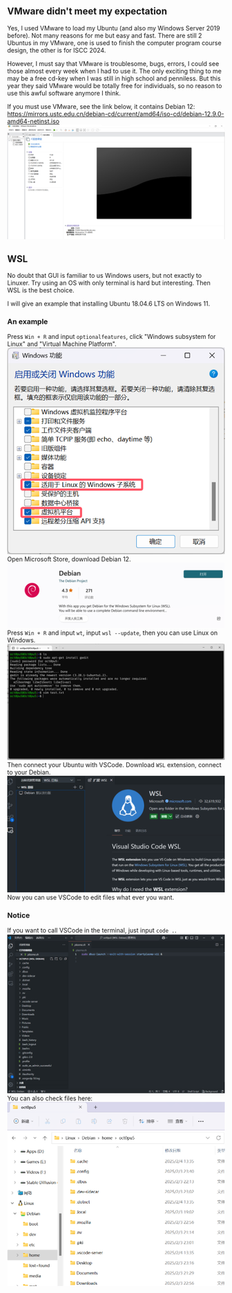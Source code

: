 ## VMware didn't meet my expectation
Yes, I used VMware to load my Ubuntu (and also my Windows Server 2019 before). Not many reasons for me but easy and fast. There are still 2 Ubuntus in my VMware, one is used to finish the computer program course design, the other is for ISCC 2024.

However, I must say that VMware is troublesome, bugs, errors, I could see those almost every week when I had to use it. The only exciting thing to me may be a free cd-key when I was still in high school and penniless. But this year they said VMware would be totally free for individuals, so no reason to use this awful software anymore I think.

If you must use VMware, see the link below, it contains Debian 12:
https://mirrors.ustc.edu.cn/debian-cd/current/amd64/iso-cd/debian-12.9.0-amd64-netinst.iso
![](/assets/Linux/2%20How%20to%20install%20Debian%20on%20Windows/1.png)


## WSL
No doubt that GUI is familiar to us Windows users, but not exactly to Linuxer. Try using an OS with only terminal is hard but interesting. Then WSL is the best choice.

I will give an example that installing Ubuntu 18.04.6 LTS on Windows 11.

### An example
Press  `Win + R` and input `optionalfeatures`, click "Windows subsystem for Linux" and "Virtual Machine Platform".
 ![](/assets/Linux/2%20How%20to%20install%20Debian%20on%20Windows/2.png)
Open Microsoft Store, download Debian 12.
![](/assets/Linux/2%20How%20to%20install%20Debian%20on%20Windows/3.png)
Press  `Win + R` and input `wt`, input `wsl --update`, then you can use Linux on Windows.
![](/assets/Linux/2%20How%20to%20install%20Debian%20on%20Windows/4.png)
Then connect your Ubuntu with VSCode. Download `WSL` extension, connect to your Debian.
![](/assets/Linux/2%20How%20to%20install%20Debian%20on%20Windows/5.png)
Now you can use VSCode to edit files what ever you want.

### Notice
If you want to call VSCode in the terminal, just input `code .`.
![](/assets/Linux/2%20How%20to%20install%20Debian%20on%20Windows/6.png)
You can also check files here:
![](/assets/Linux/2%20How%20to%20install%20Debian%20on%20Windows/7.png)